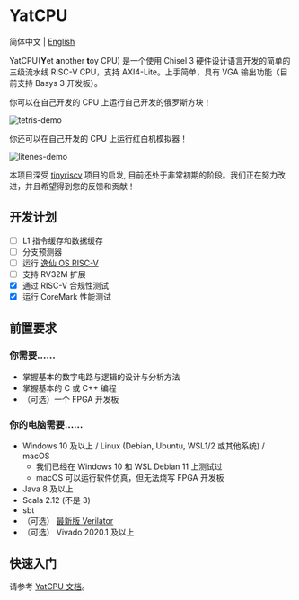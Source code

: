 # YatCPU

简体中文 | [English](README.md)

YatCPU(**Y**et **a**nother **t**oy CPU) 是一个使用 Chisel 3 硬件设计语言开发的简单的三级流水线 RISC-V CPU，支持 AXI4-Lite。上手简单，具有 VGA 输出功能（目前支持 Basys 3 开发板）。

你可以在自己开发的 CPU 上运行自己开发的俄罗斯方块！

![tetris-demo](https://howardlau.me/wp-content/uploads/2022/06/tetris.gif)

你还可以在自己开发的 CPU 上运行红白机模拟器！

![litenes-demo](https://howardlau.me/wp-content/uploads/2022/06/litenes-scaled.jpg)

本项目深受 [tinyriscv](https://gitee.com/liangkangnan/tinyriscv) 项目的启发, 目前还处于非常初期的阶段。我们正在努力改进，并且希望得到您的反馈和贡献！

## 开发计划

- [ ] L1 指令缓存和数据缓存
- [ ] 分支预测器
- [ ] 运行 [逸仙 OS RISC-V](https://github.com/NelsonCheung-cn/yatsenos-riscv)
- [ ] 支持 RV32M 扩展
- [x] 通过 RISC-V 合规性测试 
- [x] 运行 CoreMark 性能测试 

## 前置要求

### 你需要……

- 掌握基本的数字电路与逻辑的设计与分析方法
- 掌握基本的 C 或 C++ 编程
- （可选）一个 FPGA 开发板

### 你的电脑需要……

- Windows 10 及以上 / Linux (Debian, Ubuntu, WSL1/2 或其他系统) / macOS
    - 我们已经在 Windows 10 和 WSL Debian 11 上测试过
    - macOS 可以运行软件仿真，但无法烧写 FPGA 开发板
- Java 8 及以上
- Scala 2.12 (不是 3)
- sbt
- （可选） [最新版 Verilator](https://veripool.org/guide/latest/install.html)
- （可选） Vivado 2020.1 及以上

## 快速入门

请参考 [YatCPU 文档](https://yatcpu.sysu.tech)。
